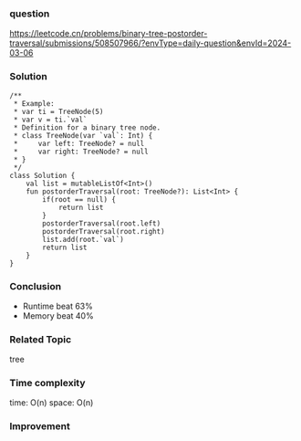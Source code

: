 ### question
https://leetcode.cn/problems/binary-tree-postorder-traversal/submissions/508507966/?envType=daily-question&envId=2024-03-06

### Solution
```
/**
 * Example:
 * var ti = TreeNode(5)
 * var v = ti.`val`
 * Definition for a binary tree node.
 * class TreeNode(var `val`: Int) {
 *     var left: TreeNode? = null
 *     var right: TreeNode? = null
 * }
 */
class Solution {
    val list = mutableListOf<Int>()
    fun postorderTraversal(root: TreeNode?): List<Int> {
        if(root == null) {
            return list
        }
        postorderTraversal(root.left)
        postorderTraversal(root.right)
        list.add(root.`val`)
        return list
    }
}
```
### Conclusion
- Runtime beat 63% 
- Memory beat 40%

### Related Topic
tree

### Time complexity
time: O(n)
space: O(n)

### Improvement
